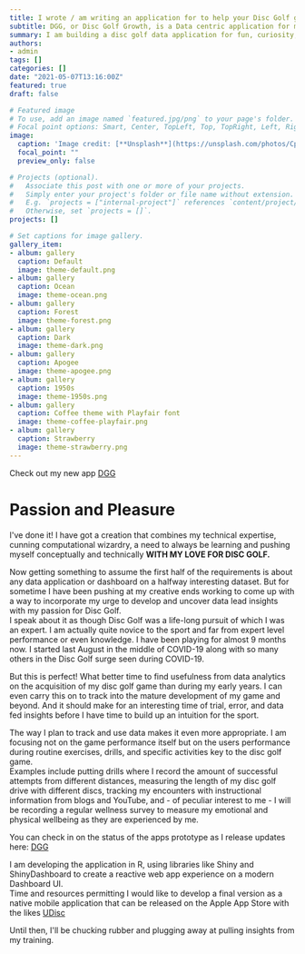 ```yaml
---
title: I wrote / am writing an application for to help your Disc Golf game
subtitle: DGG, or Disc Golf Growth, is a Data centric application for measuring and providing insights to performance in disc golf related exercises and activities
summary: I am building a disc golf data application for fun, curiosity, education, and practical purposes
authors:
- admin
tags: []
categories: []
date: "2021-05-07T13:16:00Z"
featured: true
draft: false

# Featured image
# To use, add an image named `featured.jpg/png` to your page's folder.
# Focal point options: Smart, Center, TopLeft, Top, TopRight, Left, Right, BottomLeft, Bottom, BottomRight
image:
  caption: 'Image credit: [**Unsplash**](https://unsplash.com/photos/CpkOjOcXdUY)'
  focal_point: ""
  preview_only: false

# Projects (optional).
#   Associate this post with one or more of your projects.
#   Simply enter your project's folder or file name without extension.
#   E.g. `projects = ["internal-project"]` references `content/project/deep-learning/index.md`.
#   Otherwise, set `projects = []`.
projects: []

# Set captions for image gallery.
gallery_item:
- album: gallery
  caption: Default
  image: theme-default.png
- album: gallery
  caption: Ocean
  image: theme-ocean.png
- album: gallery
  caption: Forest
  image: theme-forest.png
- album: gallery
  caption: Dark
  image: theme-dark.png
- album: gallery
  caption: Apogee
  image: theme-apogee.png
- album: gallery
  caption: 1950s
  image: theme-1950s.png
- album: gallery
  caption: Coffee theme with Playfair font
  image: theme-coffee-playfair.png
- album: gallery
  caption: Strawberry
  image: theme-strawberry.png
---
```


Check out my new app [DGG](jerad.shinyapps.io/DiscGolfGrowth)

# Passion and Pleasure  

I've done it! I have got a creation that combines my technical expertise, cunning computational wizardry, a need to always be learning and pushing myself conceptually and technically **WITH MY LOVE FOR DISC GOLF.**  

Now getting something to assume the first half of the requirements is about any data application or dashboard on a halfway interesting dataset. But for sometime I have been pushing at my creative ends working to come up with a way to incorporate my urge to develop and uncover data lead insights with my passion for Disc Golf.  
I speak about it as though Disc Golf was a life-long pursuit of which I was an expert. I am actually quite novice to the sport and far from expert level performance or even knowledge. I have been playing for almost 9 months now. I started last August in the middle of COVID-19 along with so many others in the Disc Golf surge seen during COVID-19.  

But this is perfect! What better time to find usefulness from data analytics on the acquisition of my disc golf game than during my early years. I can even carry this on to track into the mature development of my game and beyond. And it should make for an interesting time of trial, error, and data fed insights before I have time to build up an intuition for the sport.  

The way I plan to track and use data makes it even more appropriate. I am focusing not on the game performance itself but on the users performance during routine exercises, drills, and specific activities key to the disc golf game.  
Examples include putting drills where I record the amount of successful attempts from different distances, measuring the length of my disc golf drive with different discs, tracking my encounters with instructional information from blogs and YouTube, and - of peculiar interest to me - I will be recording a regular wellness survey to measure my emotional and physical wellbeing as they are experienced by me.  

You can check in on the status of the apps prototype as I release updates here: [DGG](jerad.shinyapps.io/DiscGolfGrowth)  

I am developing the application in R, using libraries like Shiny and ShinyDashboard to create a reactive web app experience on a modern Dashboard UI.  
Time and resources permitting I would like to develop a final version as a native mobile application that can be released on the Apple App Store with the likes [UDisc](https://www.udisc.com)  

Until then, I'll be chucking rubber and plugging away at pulling insights from my training.